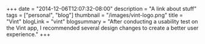 +++
date = "2014-12-06T12:07:32-08:00"
description = "A link about stuff"
tags = ["personal", "blog"]
thumbnail = "/images/vint-logo.png"
title = "Vint"
blogLink = "vint"
blogsummary = "After conducting a usability test on the Vint app, I recommended several design changes to create a better user experience."
+++
